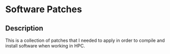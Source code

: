 # Software Patches
## Description
This is a collection of patches that I needed to apply in order to compile and
install software when working in HPC.

